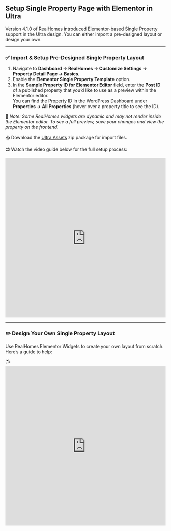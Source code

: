 ## Setup Single Property Page with Elementor in Ultra

Version 4.1.0 of RealHomes introduced Elementor-based Single Property support in the Ultra design. You can either import a pre-designed layout or design your own.

---

### ✅ Import & Setup Pre-Designed Single Property Layout

1. Navigate to **Dashboard → RealHomes → Customize Settings → Property Detail Page → Basics**.
2. Enable the **Elementor Single Property Template** option.
3. In the **Sample Property ID for Elementor Editor** field, enter the **Post ID** of a published property that you’d like to use as a preview within the Elementor editor.  
   You can find the Property ID in the WordPress Dashboard under **Properties → All Properties** (hover over a property title to see the ID).

📌 *Note: Some RealHomes widgets are dynamic and may not render inside the Elementor editor. To see a full preview, save your changes and view the property on the frontend.*

📥 Download the <a href="https://realhomes.io/documentation/ultra-assets.zip">Ultra Assets</a> zip package for import files.

📺 Watch the video guide below for the full setup process:  
<iframe width="100%" height="500" src="https://www.youtube.com/embed/VUvC9TvynpA" title="Ultra Single Property Template" frameborder="0" allowfullscreen></iframe>

---

### ✏️ Design Your Own Single Property Layout

Use RealHomes Elementor Widgets to create your own layout from scratch. Here’s a guide to help:

📺 <iframe width="100%" height="500" src="https://www.youtube.com/embed/T3NZlWMbNDM" title="Design Single Property Layout" frameborder="0" allowfullscreen></iframe>